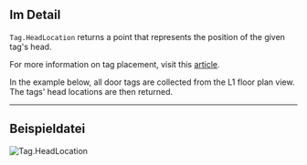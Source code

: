 ## Im Detail
`Tag.HeadLocation` returns a point that represents the position of the given tag's head.

For more information on tag placement, visit this [article](https://help.autodesk.com/view/RVT/2025/ENU/?guid=GUID-555BB05A-3AFB-470D-BA3A-3A6C18ADD2A0).

In the example below, all door tags are collected from the L1 floor plan view. The tags' head locations are then returned.
___
## Beispieldatei

![Tag.HeadLocation](./Revit.Elements.Tag.HeadLocation_img.jpg)
